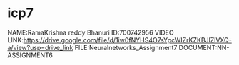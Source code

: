 
# icp7
NAME:RamaKrishna reddy Bhanuri 
ID:700742956 
VIDEO LINK:https://drive.google.com/file/d/1iw0fNYHS4O7sYpcWIZrKZKBJlZlVXQ-a/view?usp=drive_link
FILE:Neuralnetworks_Assignment7
DOCUMENT:NN-ASSIGNMENT6
